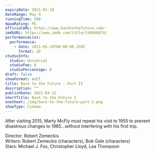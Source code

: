 ```yaml
---
expiryDate: 2021-05-10
dateRange: May 9
runningTime: 108
mpaaRating: PG
officialURL: https://www.backtothefuture.com/
imdbURL: https://www.imdb.com/title/tt0096874/
performanceList:
  performance:
    - date: 2021-05-10T00:00:00.339Z
      format: 2D
studioInfo:
  studio: Universal
  studioFee: 0
  studioPercentage: 0
draft: false
showFormat: null
title: Back to the Future - Part II
description: ""
publishDate: 2021-04-22
shortTitle: Back to the Future 2
oneSheet: /img/back-to-the-future-part-2.png
showType: Cinema
---
```

After visiting 2015, Marty McFly must repeat his visit to 1955 to prevent disastrous changes to 1985...without interfering with his first trip.  

Director: Robert Zemeckis  
Writers: Robert Zemeckis (characters), Bob Gale (characters)  
Stars: Michael J. Fox, Christopher Lloyd, Lea Thompson  
